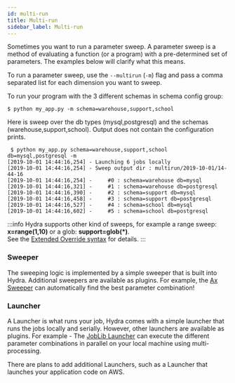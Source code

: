 ```yaml
---
id: multi-run
title: Multi-run
sidebar_label: Multi-run
---
```


Sometimes you want to run a parameter sweep.
A parameter sweep is a method of evaluating a function (or a program) with a pre-determined set of parameters.
The examples below will clarify what this means.

To run a parameter sweep, use the `--multirun` (`-m`) flag and pass a comma separated list for each
dimension you want to sweep.  

To run your program with the 3 different schemas in schema config group:
```
$ python my_app.py -m schema=warehouse,support,school
```

Here is sweep over the db types (mysql,postgresql) and the schemas (warehouse,support,school).
Output does not contain the configuration prints.

```text
 $ python my_app.py schema=warehouse,support,school db=mysql,postgresql -m
[2019-10-01 14:44:16,254] - Launching 6 jobs locally
[2019-10-01 14:44:16,254] - Sweep output dir : multirun/2019-10-01/14-44-16
[2019-10-01 14:44:16,254] -     #0 : schema=warehouse db=mysql
[2019-10-01 14:44:16,321] -     #1 : schema=warehouse db=postgresql
[2019-10-01 14:44:16,390] -     #2 : schema=support db=mysql
[2019-10-01 14:44:16,458] -     #3 : schema=support db=postgresql
[2019-10-01 14:44:16,527] -     #4 : schema=school db=mysql
[2019-10-01 14:44:16,602] -     #5 : schema=school db=postgresql
```

:::info
Hydra supports other kind of sweeps, for example a range sweep: **x=range(1,10)** or a glob: **support=glob(*)**.  
See the [Extended Override syntax](/advanced/override_grammar/extended.md) for details.
:::

### Sweeper
The sweeping logic is implemented by a simple sweeper that is built into Hydra.
Additional sweepers are available as plugins.
For example, the [Ax Sweeper](/plugins/ax_sweeper.md) can automatically find the best parameter combination!

### Launcher
A Launcher is what runs your job, Hydra comes with a simple launcher that runs the jobs locally and serially.
However, other launchers are available as plugins. For example - The [JobLib Launcher](/plugins/joblib_launcher.md)
can execute the different parameter combinations in parallel on your local machine using multi-processing.

There are plans to add additional Launchers, such as a Launcher that launches your application code on AWS.

